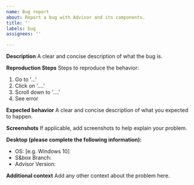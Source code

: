 ```yaml
---
name: Bug report
about: Report a bug with Advisor and its components.
title: ''
labels: bug
assignees: ''

---
```


**Description**
A clear and concise description of what the bug is.

**Reproduction Steps**
Steps to reproduce the behavior:
1. Go to '...'
2. Click on '....'
3. Scroll down to '....'
4. See error

**Expected behavior**
A clear and concise description of what you expected to happen.

**Screenshots**
If applicable, add screenshots to help explain your problem.

**Desktop (please complete the following information):**
 - OS: [e.g. Windows 10]
 - S&box Branch: 
 - Advisor Version: 

**Additional context**
Add any other context about the problem here.
